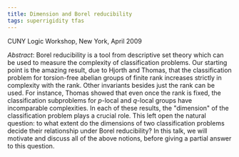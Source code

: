 ```yaml
---
title: Dimension and Borel reducibility
tags: superrigidity tfas
---
```


CUNY Logic Workshop, New York, April 2009<!--more-->

*Abstract*: Borel reducibility is a tool from descriptive set theory which can be used to measure the complexity of classification problems. Our starting point is the amazing result, due to Hjorth and Thomas, that the classification problem for torsion-free abelian groups of finite rank increases strictly in complexity with the rank. Other invariants besides just the rank can be used. For instance, Thomas showed that even once the rank is fixed, the classification subproblems for $p$-local and $q$-local groups have incomparable complexities. In each of these results, the "dimension" of the classification problem plays a crucial role. This left open the natural question: to what extent do the dimensions of two classification problems decide their relationship under Borel reducibility? In this talk, we will motivate and discuss all of the above notions, before giving a partial answer to this question.
